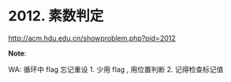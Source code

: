 # 2012. 素数判定

http://acm.hdu.edu.cn/showproblem.php?pid=2012

**Note**:

WA: 循环中 flag 忘记重设
    1. 少用 flag , 用位置判断
    2. 记得检查标记值
